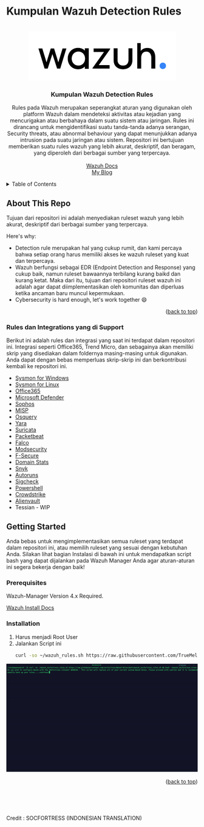 

# Kumpulan Wazuh Detection Rules

<!-- PROJECT LOGO -->
<br />
<div align="center">
  <a href="https://github.com/TrueMelody/Kumpulan-Rules-Wazuh">
    <img src="images/wazuh_logo.png" alt="Logo">
  </a>

  <h3 align="center">Kumpulan Wazuh Detection Rules</h3>

  <p align="center">
    Rules pada Wazuh merupakan seperangkat aturan yang digunakan oleh platform Wazuh dalam mendeteksi aktivitas atau kejadian yang mencurigakan atau berbahaya dalam suatu sistem atau jaringan. Rules ini dirancang untuk mengidentifikasi suatu tanda-tanda adanya serangan, Security threats, atau abnormal behaviour yang dapat menunjukkan adanya intrusion pada suatu jaringan atau sistem. Repositori ini bertujuan memberikan suatu rules wazuh yang lebih akurat, deskriptif, dan beragam, yang diperoleh dari berbagai sumber yang terpercaya.
    <br />
    <br />
    <a href="https://documentation.wazuh.com/current/index.html">Wazuh Docs</a>
    <br>
    <a href="https://belvasgg.medium.com/">My Blog</a>
  </p>
</div>


<!-- TABLE OF CONTENTS -->
<details>
  <summary>Table of Contents</summary>
  <ol>
    <li>
      <a href="#about-this-repo">About This Repo</a>
      <ul>
        <li><a href="#supported-rules-and-integrations">Supported Rules and Integrations</a></li>
      </ul>
    </li>
    <li>
      <a href="#getting-started">Getting Started</a>
      <ul>
        <li><a href="#prerequisites">Prerequisites</a></li>
        <li><a href="#installation">Installation</a></li>
      </ul>
    </li>
    <li><a href="#contributing">Contributing</a></li>
    <li><a href="#contact">Contact</a></li>
    <li><a href="#acknowledgments">Acknowledgments</a></li>
  </ol>
</details>



<!-- ABOUT THE PROJECT -->
## About This Repo

Tujuan dari repositori ini adalah menyediakan ruleset wazuh yang lebih akurat, deskriptif dari berbagai sumber yang terpercaya.

Here's why:
* Detection rule merupakan hal yang cukup rumit, dan kami percaya bahwa setiap orang harus memiliki akses ke wazuh ruleset yang kuat dan terpercaya.
* Wazuh berfungsi sebagai EDR (Endpoint Detection and Response) yang cukup baik, namun ruleset bawaannya terbilang kurang baikd dan kurang ketat. Maka dari itu, tujuan dari repositori ruleset wazuh ini adalah agar dapat diimplementasikan oleh komunitas dan diperluas ketika ancaman baru muncul kepermukaan.
* Cybersecurity is hard enough, let's work together :smile:


<p align="right">(<a href="#readme-top">back to top</a>)</p>


### Rules dan Integrations yang di Support

Berikut ini adalah rules dan integrasi yang saat ini terdapat dalam repositori ini. Integrasi seperti Office365, Trend Micro, dan sebagainya akan memiliki skrip yang disediakan dalam foldernya masing-masing untuk digunakan. Anda dapat dengan bebas memperluas skrip-skrip ini dan berkontribusi kembali ke repositori ini.

* [Sysmon for Windows](https://github.com/TrueMelody/Kumpulan-Rules-Wazuh/tree/main/Windows_Sysmon)
* [Sysmon for Linux](https://github.com/TrueMelody/Kumpulan-Rules-Wazuh/tree/main/Sysmon%20Linux)
* [Office365](https://github.com/TrueMelody/Kumpulan-Rules-Wazuh/main/Office%20365)
* [Microsoft Defender](https://github.com/TrueMelody/Kumpulan-Rules-Wazuh/tree/main/Office%20Defender)
* [Sophos](https://github.com/TrueMelody/Kumpulan-Rules-Wazuh/tree/main/Sophos)
* [MISP](https://github.com/TrueMelody/Kumpulan-Rules-Wazuh/tree/main/MISP)
* [Osquery](https://github.com/TrueMelody/Kumpulan-Rules-Wazuh/tree/main/Osquery)
* [Yara](https://github.com/TrueMelody/Kumpulan-Rules-Wazuh/tree/main/Yara)
* [Suricata](https://github.com/TrueMelody/Kumpulan-Rules-Wazuh/tree/main/Suricata)
* [Packetbeat](https://github.com/TrueMelody/Kumpulan-Rules-Wazuh/tree/main/Packetbeat)
* [Falco](https://github.com/TrueMelody/Kumpulan-Rules-Wazuh/tree/main/Falco)
* [Modsecurity](https://github.com/TrueMelody/Kumpulan-Rules-Wazuh/tree/main/Modsecurity)
* [F-Secure](https://github.com/TrueMelody/Kumpulan-Rules-Wazuh/tree/main/F-Secure)
* [Domain Stats](https://github.com/TrueMelody/Kumpulan-Rules-Wazuh/tree/main/Domain%20Stats)
* [Snyk](https://github.com/TrueMelody/Kumpulan-Rules-Wazuh/tree/main/Snyk)
* [Autoruns](https://github.com/TrueMelody/Kumpulan-Rules-Wazuh/tree/main/Windows%20Autoruns)
* [Sigcheck](https://github.com/TrueMelody/Kumpulan-Rules-Wazuh/tree/main/Windows%20Sysinternals%20Sigcheck)
* [Powershell](https://github.com/TrueMelody/Kumpulan-Rules-Wazuh/tree/main/Windows%20Powershell)
* [Crowdstrike](https://github.com/TrueMelody/Kumpulan-Rules-Wazuh/tree/main/Crowdstrike)
* [Alienvault](https://github.com/TrueMelody/Kumpulan-Rules-Wazuh/tree/main/Domain%20Stats)
* Tessian - WIP

<!-- GETTING STARTED -->
## Getting Started

Anda bebas untuk mengimplementasikan semua ruleset yang terdapat dalam repositori ini, atau memilih ruleset yang sesuai dengan kebutuhan Anda. Silakan lihat bagian Instalasi di bawah ini untuk mendapatkan script bash yang dapat dijalankan pada Wazuh Manager Anda agar aturan-aturan ini segera bekerja dengan baik!

### Prerequisites

Wazuh-Manager Version 4.x Required.

[Wazuh Install Docs](https://documentation.wazuh.com/current/index.html)

### Installation

1. Harus menjadi Root User
2. Jalankan Script ini 
   ```sh
   curl -so ~/wazuh_rules.sh https://raw.githubusercontent.com/TrueMelody/Kumpulan-Rules-Wazuh/main/wazuh_rules.sh && bash ~/wazuh_rules.sh
   ```

![Alt Text](https://github.com/TrueMelody/Kumpulan-Rules-Wazuh/blob/main/images/run%20install.gif)

<p align="right">(<a href="#readme-top">back to top</a>)</p>
<br>
<br>
<br>
<p>Credit : SOCFORTRESS (INDONESIAN TRANSLATION)</p>

